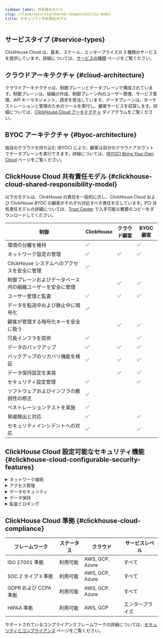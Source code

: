 ```yaml
---
sidebar_label: 共有責任モデル
slug: /cloud/security/shared-responsibility-model
title: セキュリティ共有責任モデル
---
```


## サービスタイプ {#service-types}

ClickHouse Cloud は、基本、スケール、エンタープライズの 3 種類のサービスを提供しています。詳細については、[サービスの種類](/cloud/manage/cloud-tiers) ページをご覧ください。

## クラウドアーキテクチャ {#cloud-architecture}

クラウドアーキテクチャは、制御プレーンとデータプレーンで構成されています。制御プレーンは、組織の作成、制御プレーン内のユーザー管理、サービス管理、API キーマネジメント、請求を担当しています。データプレーンは、オーケストレーションと管理のためのツールを実行し、顧客サービスを収容します。詳細については、[ClickHouse Cloud アーキテクチャ](/cloud/reference/architecture) ダイアグラムをご覧ください。

## BYOC アーキテクチャ {#byoc-architecture}

独自のクラウドを持ち込む (BYOC) により、顧客は自分のクラウドアカウントでデータプレーンを実行できます。詳細については、[(BYOC) Bring Your Own Cloud](/cloud/reference/byoc) ページをご覧ください。

## ClickHouse Cloud 共有責任モデル {#clickhouse-cloud-shared-responsibility-model}
以下のモデルは、ClickHouse の責任を一般的に示し、ClickHouse Cloud および ClickHouse BYOC の顧客がそれぞれ対応すべき責任を示しています。PCI 共有責任モデルの詳細については、[Trust Center](https://trust.clickhouse.com) で入手可能な概要のコピーをダウンロードしてください。

| 制御                                                                   | ClickHouse         | クラウド顧客        | BYOC 顧客           |
|----------------------------------------------------------------------|--------------------|---------------------|---------------------|
| 環境の分離を維持                                                      | :white_check_mark: |                     | :white_check_mark:  |
| ネットワーク設定の管理                                               | :white_check_mark: | :white_check_mark:  | :white_check_mark:  |
| ClickHouse システムへのアクセスを安全に管理                         | :white_check_mark: |                     |                     |
| 制御プレーンおよびデータベース内の組織ユーザーを安全に管理          |                    | :white_check_mark:  | :white_check_mark:  |
| ユーザー管理と監査                                                  | :white_check_mark: | :white_check_mark:  | :white_check_mark:  |
| データを転送中および静止中に暗号化                                   | :white_check_mark: |                     |                     |
| 顧客が管理する暗号化キーを安全に扱う                                |                    | :white_check_mark:  | :white_check_mark:  |
| 冗長インフラを提供                                                  | :white_check_mark: |                     | :white_check_mark:  |
| データのバックアップ                                                  | :white_check_mark: | :white_check_mark:  | :white_check_mark:  |
| バックアップのリカバリ機能を検証                                     | :white_check_mark: | :white_check_mark:  | :white_check_mark:  |
| データ保持設定を実装                                                |                    | :white_check_mark:  | :white_check_mark:  |
| セキュリティ設定管理                                                | :white_check_mark: |                     | :white_check_mark:  |
| ソフトウェアおよびインフラの脆弱性の修正                             | :white_check_mark: |                     |                     |
| ペネトレーションテストを実施                                        | :white_check_mark: |                     |                     |
| 脅威検出と対応                                                    | :white_check_mark: |                     | :white_check_mark:  |
| セキュリティインシデントへの対応                                     | :white_check_mark: |                     | :white_check_mark:  |

## ClickHouse Cloud 設定可能なセキュリティ機能 {#clickhouse-cloud-configurable-security-features}

<details>
  <summary>ネットワーク接続</summary>

  | 設定                                                                                              | ステータス  | クラウド           | サービスレベル      |  
  |--------------------------------------------------------------------------------------------------|-----------|-------------------|--------------------|
  | [IP フィルタ](/cloud/security/setting-ip-filters) によるサービスへの接続制限                | 利用可能   | AWS, GCP, Azure   | すべて              |
  | [プライベートリンク](/cloud/security/private-link-overview) によるサービスへの安全な接続 | 利用可能   | AWS, GCP, Azure   | スケールまたはエンタープライズ |
  
</details>
<details>
  <summary>アクセス管理</summary>

  | 設定                                                                                              | ステータス  | クラウド           | サービスレベル      |  
  |--------------------------------------------------------------------------------------------------|-----------|-------------------|--------------------|
  | [標準のロールベースのアクセス](/cloud/security/cloud-access-management) 制御プレーンで   | 利用可能   | AWS, GCP, Azure | すべて              | 
  | [多要素認証 (MFA)](/cloud/security/cloud-authentication#multi-factor-authhentication) 利用可能 | 利用可能   | AWS, GCP, Azure | すべて              |
  | [SAML シングルサインオン](/cloud/security/saml-setup) 制御プレーンへの利用可能             | プレビュー | AWS, GCP, Azure   | エンタープライズ    |
  | データベースにおける細かな [ロールベースのアクセス制御](/cloud/security/cloud-access-management#database-roles)   | 利用可能   | AWS, GCP, Azure | すべて              |
  
</details>
<details>
  <summary>データセキュリティ</summary>

  | 設定                                                                                              | ステータス  | クラウド           | サービスレベル      |  
  |--------------------------------------------------------------------------------------------------|-----------|-------------------|--------------------|
  | [クラウドプロバイダーとリージョン](/cloud/reference/supported-regions) の選択                 | 利用可能   | AWS, GCP, Azure   | すべて              |
  | 限定された [無料の日次バックアップ](/cloud/manage/backups#default-backup-policy)               | 利用可能   | AWS, GCP, Azure   | すべて              |
  | [カスタムバックアップ構成](/cloud/manage/backups#configurable-backups) 利用可能              | 利用可能   | GCP, AWS, Azure   | スケールまたはエンタープライズ |
  | [顧客管理の暗号化キー (CMEK)](/cloud/security/cmek) による透過的<br/>なデータ暗号化の利用 | 利用可能   | AWS | スケールまたはエンタープライズ |
  | [フィールドレベルの暗号化](/sql-reference/functions/encryption-functions) 手動キー管理による細かい暗号化 | 利用可能   | GCP, AWS, Azure | すべて              |

</details>
<details>
  <summary>データ保持</summary>

  | 設定                                                                                              | ステータス  | クラウド           | サービスレベル      |  
  |--------------------------------------------------------------------------------------------------|-----------|-------------------|--------------------|
  | [有効期限 (TTL)](/sql-reference/statements/alter/ttl) 設定による保持管理                  | 利用可能   | AWS, GCP, Azure   | すべて              |
  | [ALTER TABLE DELETE](/sql-reference/statements/alter/delete) 大量削除アクションに利用      | 利用可能   | AWS, GCP, Azure   | すべて              |
  | [Lightweight DELETE](/sql-reference/statements/delete) 減量的削除活動に利用               | 利用可能   | AWS, GCP, Azure   | すべて              |
  
</details>
<details>
  <summary>監査とロギング</summary>

  | 設定                                                                                              | ステータス  | クラウド           | サービスレベル      |  
  |--------------------------------------------------------------------------------------------------|-----------|-------------------|--------------------|
  | [監査ログ](/cloud/security/audit-logging) 制御プレーンの活動に利用                     | 利用可能   | AWS, GCP, Azure   | すべて              |
  | [セッションログ](/operations/system-tables/session_log) データベースの活動に利用       | 利用可能   | AWS, GCP, Azure   | すべて              |
  | [クエリログ](/operations/system-tables/query_log) データベースの活動に利用            | 利用可能   | AWS, GCP, Azure   | すべて              |
  
</details>

## ClickHouse Cloud 準拠 {#clickhouse-cloud-compliance}

  | フレームワーク                                                                                     | ステータス  | クラウド           | サービスレベル      |  
  |--------------------------------------------------------------------------------------------------|-----------|-------------------|--------------------|
  | ISO 27001 準拠                                                                                   | 利用可能   | AWS, GCP, Azure   | すべて              |
  | SOC 2 タイプ II 準拠                                                                             | 利用可能   | AWS, GCP, Azure   | すべて              |
  | GDPR および CCPA 準拠                                                                             | 利用可能   | AWS, GCP, Azure   | すべて              |
  | HIPAA 準拠                                                                                       | 利用可能   | AWS, GCP          | エンタープライズ    |

  サポートされているコンプライアンスフレームワークの詳細については、[セキュリティとコンプライアンス](/cloud/security/security-and-compliance) ページをご覧ください。
